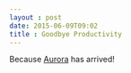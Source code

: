 ```yaml
---
layout : post
date: 2015-06-09T09:02
title : Goodbye Productivity
---
```


Because [Aurora](http://www.kongregate.com/games/limbo_cow/aurora) has arrived!
